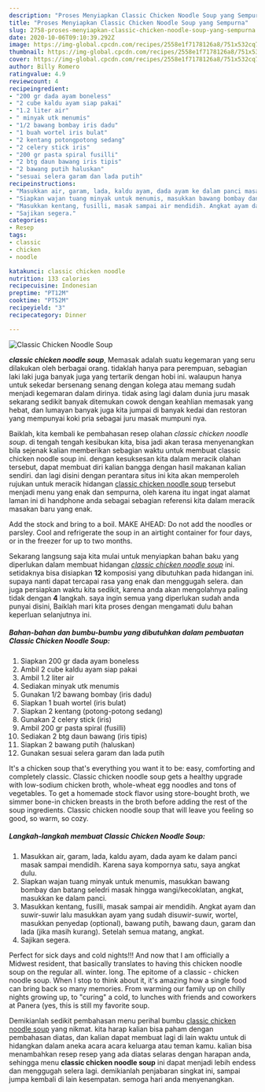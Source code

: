 ```yaml
---
description: "Proses Menyiapkan Classic Chicken Noodle Soup yang Sempurna"
title: "Proses Menyiapkan Classic Chicken Noodle Soup yang Sempurna"
slug: 2758-proses-menyiapkan-classic-chicken-noodle-soup-yang-sempurna
date: 2020-10-06T09:10:39.292Z
image: https://img-global.cpcdn.com/recipes/2558e1f7178126a8/751x532cq70/classic-chicken-noodle-soup-foto-resep-utama.jpg
thumbnail: https://img-global.cpcdn.com/recipes/2558e1f7178126a8/751x532cq70/classic-chicken-noodle-soup-foto-resep-utama.jpg
cover: https://img-global.cpcdn.com/recipes/2558e1f7178126a8/751x532cq70/classic-chicken-noodle-soup-foto-resep-utama.jpg
author: Billy Romero
ratingvalue: 4.9
reviewcount: 4
recipeingredient:
- "200 gr dada ayam boneless"
- "2 cube kaldu ayam siap pakai"
- "1.2 liter air"
- " minyak utk menumis"
- "1/2 bawang bombay iris dadu"
- "1 buah wortel iris bulat"
- "2 kentang potongpotong sedang"
- "2 celery stick iris"
- "200 gr pasta spiral fusilli"
- "2 btg daun bawang iris tipis"
- "2 bawang putih haluskan"
- "sesuai selera garam dan lada putih"
recipeinstructions:
- "Masukkan air, garam, lada, kaldu ayam, dada ayam ke dalam panci masak sampai mendidih. Karena saya kompornya satu, saya angkat dulu."
- "Siapkan wajan tuang minyak untuk menumis, masukkan bawang bombay dan batang seledri masak hingga wangi/kecoklatan, angkat, masukkan ke dalam panci."
- "Masukkan kentang, fusilli, masak sampai air mendidih. Angkat ayam dan suwir-suwir lalu masukkan ayam yang sudah disuwir-suwir, wortel, masukkan penyedap (optional), bawang putih, bawang daun, garam dan lada (jika masih kurang). Setelah semua matang, angkat."
- "Sajikan segera."
categories:
- Resep
tags:
- classic
- chicken
- noodle

katakunci: classic chicken noodle 
nutrition: 133 calories
recipecuisine: Indonesian
preptime: "PT12M"
cooktime: "PT52M"
recipeyield: "3"
recipecategory: Dinner

---
```



![Classic Chicken Noodle Soup](https://img-global.cpcdn.com/recipes/2558e1f7178126a8/751x532cq70/classic-chicken-noodle-soup-foto-resep-utama.jpg)

<b><i>classic chicken noodle soup</i></b>, Memasak adalah suatu kegemaran yang seru dilakukan oleh berbagai orang. tidaklah hanya para perempuan, sebagian laki laki juga banyak juga yang tertarik dengan hobi ini. walaupun hanya untuk sekedar bersenang senang dengan kolega atau memang sudah menjadi kegemaran dalam dirinya. tidak asing lagi dalam dunia juru masak sekarang sedikit banyak ditemukan cowok dengan keahlian memasak yang hebat, dan lumayan banyak juga kita jumpai di banyak kedai dan restoran yang mempunyai koki pria sebagai juru masak mumpuni nya.

Baiklah, kita kembali ke pembahasan resep olahan <i>classic chicken noodle soup</i>. di tengah tengah kesibukan kita, bisa jadi akan terasa menyenangkan bila sejenak kalian memberikan sebagian waktu untuk membuat classic chicken noodle soup ini. dengan kesuksesan kita dalam meracik olahan tersebut, dapat membuat diri kalian bangga dengan hasil makanan kalian sendiri. dan lagi disini dengan perantara situs ini kita akan memperoleh rujukan untuk meracik hidangan <u>classic chicken noodle soup</u> tersebut menjadi menu yang enak dan sempurna, oleh karena itu ingat ingat alamat laman ini di handphone anda sebagai sebagian referensi kita dalam meracik masakan baru yang enak.

Add the stock and bring to a boil. MAKE AHEAD: Do not add the noodles or parsley. Cool and refrigerate the soup in an airtight container for four days, or in the freezer for up to two months.


Sekarang langsung saja kita mulai untuk menyiapkan bahan baku yang diperlukan dalam membuat hidangan <u><i>classic chicken noodle soup</i></u> ini. setidaknya bisa disiapkan <b>12</b> komposisi yang dibutuhkan pada hidangan ini. supaya nanti dapat tercapai rasa yang enak dan menggugah selera. dan juga persiapkan waktu kita sedikit, karena anda akan mengolahnya paling tidak dengan <b>4</b> langkah. saya ingin semua yang diperlukan sudah anda punyai disini, Baiklah mari kita proses dengan mengamati dulu bahan keperluan selanjutnya ini.

<!--inarticleads1-->

##### Bahan-bahan dan bumbu-bumbu yang dibutuhkan dalam pembuatan Classic Chicken Noodle Soup:

1. Siapkan 200 gr dada ayam boneless
1. Ambil 2 cube kaldu ayam siap pakai
1. Ambil 1.2 liter air
1. Sediakan  minyak utk menumis
1. Gunakan 1/2 bawang bombay (iris dadu)
1. Siapkan 1 buah wortel (iris bulat)
1. Siapkan 2 kentang (potong-potong sedang)
1. Gunakan 2 celery stick (iris)
1. Ambil 200 gr pasta spiral (fusilli)
1. Sediakan 2 btg daun bawang (iris tipis)
1. Siapkan 2 bawang putih (haluskan)
1. Gunakan sesuai selera garam dan lada putih


It&#39;s a chicken soup that&#39;s everything you want it to be: easy, comforting and completely classic. Classic chicken noodle soup gets a healthy upgrade with low-sodium chicken broth, whole-wheat egg noodles and tons of vegetables. To get a homemade stock flavor using store-bought broth, we simmer bone-in chicken breasts in the broth before adding the rest of the soup ingredients. Classic chicken noodle soup that will leave you feeling so good, so warm, so cozy. 

<!--inarticleads2-->

##### Langkah-langkah membuat Classic Chicken Noodle Soup:

1. Masukkan air, garam, lada, kaldu ayam, dada ayam ke dalam panci masak sampai mendidih. Karena saya kompornya satu, saya angkat dulu.
1. Siapkan wajan tuang minyak untuk menumis, masukkan bawang bombay dan batang seledri masak hingga wangi/kecoklatan, angkat, masukkan ke dalam panci.
1. Masukkan kentang, fusilli, masak sampai air mendidih. Angkat ayam dan suwir-suwir lalu masukkan ayam yang sudah disuwir-suwir, wortel, masukkan penyedap (optional), bawang putih, bawang daun, garam dan lada (jika masih kurang). Setelah semua matang, angkat.
1. Sajikan segera.


Perfect for sick days and cold nights!!! And now that I am officially a Midwest resident, that basically translates to having this chicken noodle soup on the regular all. winter. long. The epitome of a classic - chicken noodle soup. When I stop to think about it, it&#39;s amazing how a single food can bring back so many memories. From warming our family up on chilly nights growing up, to &#34;curing&#34; a cold, to lunches with friends and coworkers at Panera (yes, this is still my favorite soup. 

Demikianlah sedikit pembahasan menu perihal bumbu <u>classic chicken noodle soup</u> yang nikmat. kita harap kalian bisa paham dengan pembahasan diatas, dan kalian dapat membuat lagi di lain waktu untuk di hidangkan dalam aneka acara acara keluarga atau teman kamu. kalian bisa menambahkan resep resep yang ada diatas selaras dengan harapan anda, sehingga menu <b>classic chicken noodle soup</b> ini dapat menjadi lebih endess dan menggugah selera lagi. demikianlah penjabaran singkat ini, sampai jumpa kembali di lain kesempatan. semoga hari anda menyenangkan.

